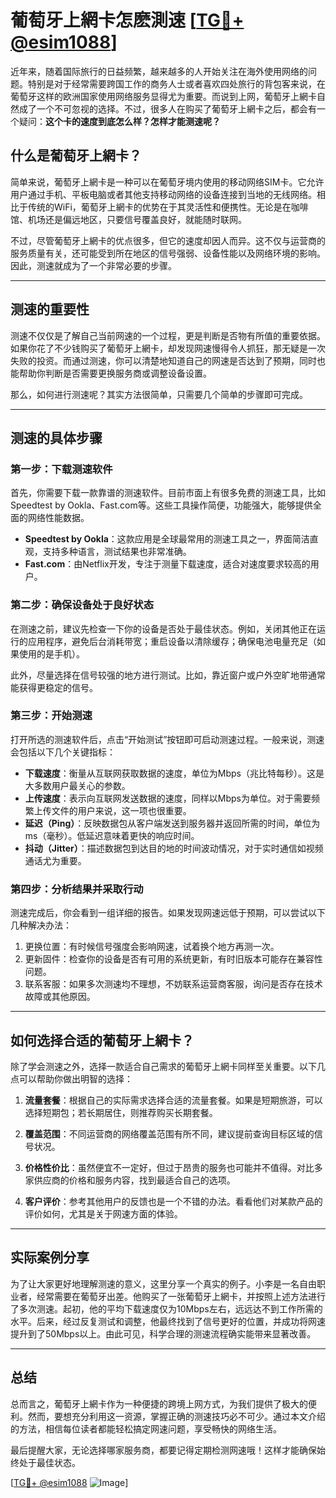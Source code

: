 # 葡萄牙上網卡怎麽測速 [[TG💪+ @esim1088](https://t.me/s/esim1088)]

近年来，随着国际旅行的日益频繁，越来越多的人开始关注在海外使用网络的问题。特别是对于经常需要跨国工作的商务人士或者喜欢四处旅行的背包客来说，在葡萄牙这样的欧洲国家使用网络服务显得尤为重要。而说到上网，葡萄牙上網卡自然成了一个不可忽视的选择。不过，很多人在购买了葡萄牙上網卡之后，都会有一个疑问：**这个卡的速度到底怎么样？怎样才能测速呢？**

## 什么是葡萄牙上網卡？

简单来说，葡萄牙上網卡是一种可以在葡萄牙境内使用的移动网络SIM卡。它允许用户通过手机、平板电脑或者其他支持移动网络的设备连接到当地的无线网络。相比于传统的WiFi，葡萄牙上網卡的优势在于其灵活性和便携性。无论是在咖啡馆、机场还是偏远地区，只要信号覆盖良好，就能随时联网。

不过，尽管葡萄牙上網卡的优点很多，但它的速度却因人而异。这不仅与运营商的服务质量有关，还可能受到所在地区的信号强弱、设备性能以及网络环境的影响。因此，测速就成为了一个非常必要的步骤。

---

## 测速的重要性

测速不仅仅是了解自己当前网速的一个过程，更是判断是否物有所值的重要依据。如果你花了不少钱购买了葡萄牙上網卡，却发现网速慢得令人抓狂，那无疑是一次失败的投资。而通过测速，你可以清楚地知道自己的网速是否达到了预期，同时也能帮助你判断是否需要更换服务商或调整设备设置。

那么，如何进行测速呢？其实方法很简单，只需要几个简单的步骤即可完成。

---

## 测速的具体步骤

### 第一步：下载测速软件

首先，你需要下载一款靠谱的测速软件。目前市面上有很多免费的测速工具，比如Speedtest by Ookla、Fast.com等。这些工具操作简便，功能强大，能够提供全面的网络性能数据。

- **Speedtest by Ookla**：这款应用是全球最常用的测速工具之一，界面简洁直观，支持多种语言，测试结果也非常准确。
- **Fast.com**：由Netflix开发，专注于测量下载速度，适合对速度要求较高的用户。

### 第二步：确保设备处于良好状态

在测速之前，建议先检查一下你的设备是否处于最佳状态。例如，关闭其他正在运行的应用程序，避免后台消耗带宽；重启设备以清除缓存；确保电池电量充足（如果使用的是手机）。

此外，尽量选择在信号较强的地方进行测试。比如，靠近窗户或户外空旷地带通常能获得更稳定的信号。

### 第三步：开始测速

打开所选的测速软件后，点击“开始测试”按钮即可启动测速过程。一般来说，测速会包括以下几个关键指标：

- **下载速度**：衡量从互联网获取数据的速度，单位为Mbps（兆比特每秒）。这是大多数用户最关心的参数。
- **上传速度**：表示向互联网发送数据的速度，同样以Mbps为单位。对于需要频繁上传文件的用户来说，这一项也很重要。
- **延迟（Ping）**：反映数据包从客户端发送到服务器并返回所需的时间，单位为ms（毫秒）。低延迟意味着更快的响应时间。
- **抖动（Jitter）**：描述数据包到达目的地的时间波动情况，对于实时通信如视频通话尤为重要。

### 第四步：分析结果并采取行动

测速完成后，你会看到一组详细的报告。如果发现网速远低于预期，可以尝试以下几种解决办法：

1. 更换位置：有时候信号强度会影响网速，试着换个地方再测一次。
2. 更新固件：检查你的设备是否有可用的系统更新，有时旧版本可能存在兼容性问题。
3. 联系客服：如果多次测速均不理想，不妨联系运营商客服，询问是否存在技术故障或其他原因。

---

## 如何选择合适的葡萄牙上網卡？

除了学会测速之外，选择一款适合自己需求的葡萄牙上網卡同样至关重要。以下几点可以帮助你做出明智的选择：

1. **流量套餐**：根据自己的实际需求选择合适的流量套餐。如果是短期旅游，可以选择短期包；若长期居住，则推荐购买长期套餐。
   
2. **覆盖范围**：不同运营商的网络覆盖范围有所不同，建议提前查询目标区域的信号状况。

3. **价格性价比**：虽然便宜不一定好，但过于昂贵的服务也可能并不值得。对比多家供应商的价格和服务内容，找到最适合自己的选项。

4. **客户评价**：参考其他用户的反馈也是一个不错的办法。看看他们对某款产品的评价如何，尤其是关于网速方面的体验。

---

## 实际案例分享

为了让大家更好地理解测速的意义，这里分享一个真实的例子。小李是一名自由职业者，经常需要在葡萄牙出差。他购买了一张葡萄牙上網卡，并按照上述方法进行了多次测速。起初，他的平均下载速度仅为10Mbps左右，远远达不到工作所需的水平。后来，经过反复测试和调整，他最终找到了信号更好的位置，并成功将网速提升到了50Mbps以上。由此可见，科学合理的测速流程确实能带来显著改善。

---

## 总结

总而言之，葡萄牙上網卡作为一种便捷的跨境上网方式，为我们提供了极大的便利。然而，要想充分利用这一资源，掌握正确的测速技巧必不可少。通过本文介绍的方法，相信每位读者都能轻松搞定网速问题，享受畅快的网络生活。

最后提醒大家，无论选择哪家服务商，都要记得定期检测网速哦！这样才能确保始终处于最佳状态。

[[TG💪+ @esim1088](https://t.me/s/esim1088) ![Image](https://i.postimg.cc/4NQfJmqS/Snipaste-2025-05-13-00-14-12.png)]